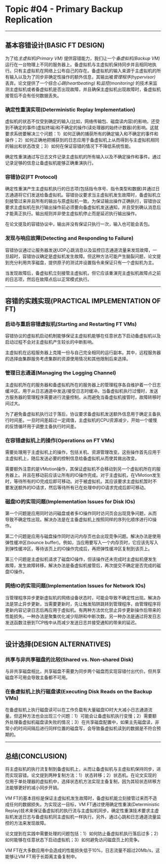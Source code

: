# Topic #04 - Primary Backup Replication

---

## 基本容错设计(BASIC FT DESIGN)

为了给*主虚拟机(Primary VM)* 提供容错能力，我们让一个*备虚拟机(Backup VM)* 运行在一台物理上不同的服务器上。备虚拟机与主虚拟机保持同步并且相同地执行。只有主虚拟机在网络上公布自己的存在。备虚拟机的输入来源于主虚拟机的所有输入以及为了同步非确定性操作的额外信息，其输出被*管理程序(hypervisor)* 丢弃。论文提供了一个综合*心跳(heartbeating)* 和*监控(monitoring)* 的技术来监测主虚拟机或者备虚拟机是否出现故障，并且确保主虚拟机出现故障时，备虚拟机接管后不会有任何数据丢失。

### 确定性重演实现(Deterministic Replay Implementation)

虚拟机的状态不仅受到确定的输入(比如，网络传输包、磁盘读内容)的影响，还受到不确定的事件(虚拟终端)和不确定的操作(读处理器的始终计数器)的影响。这就要求系统要解决三个问题：1）如何正确的捕获所有的确定输入和不确定的事件和操作；2）如何正确地把捕获到的日志应用于备虚拟机上从而得到与主虚拟机相同的输出和状态改变；3）如何在保证容错的情况下不降低系统性能。

确定性重演通过写日志文件记录主虚拟机的所有输入以及不确定操作和事件。通过记录足够的信息让备虚拟机能够正确重演执行。

### 容错协议(FT Protocol)

确定性重演产生主虚拟机执行的日志项(包括指令序号、指令类型和数据)并通过日志通道将它们发送给备虚拟机。容错协议要求当主虚拟机发生故障时，备虚拟机立刻接管过来并且所有的输出与原虚拟机一致。为保证输出操作正确执行，容错协议要求主虚拟机在执行输出操作前必须要向备虚拟机发送通知，并且受到确认消息后才能真正执行。输出规则并非使主虚拟机停止而是延迟执行输出操作。

在论文提及的容错协议中，输出并没有保证只执行一次，输入也可能会丢包。

### 发现与响应故障(Detecting and Responding to Failure)

容错协议通过让服务器发送UDP心跳消息以及监控日志通道流量来发现故障，一旦超时，容错协议确定是虚拟机发生故障。但这种方法可能产生脑裂问题，论文提到充分利用共享磁盘，提供原子的测试并设置指令来保证只有一个虚拟机为主。

当发现故障后，备虚拟机立刻接管主虚拟机，但它应该重演完主虚拟机故障点之前的日志项，然后在故障点后以正常模式执行。

---

## 容错的实践实现(PRACTICAL IMPLEMENTATION OF FT)

### 启动与重启容错虚拟机(Starting and Restarting FT VMs)

容错协议的虚拟机启动机制能够保证主虚拟机能够在任意状态下启动备虚拟机以及启动过程不会对主虚拟机产生较长的中断影响。

主虚拟机在远程服务器上克隆一份与自己完全相同的运行副本。其中，远程服务器的选择由集群服务考虑集群的资源使用情况和其他限制后来选择。

### 管理日志通道(Managing the Logging Channel)

主虚拟机所在的服务器和备虚拟机所在的服务器上的管理程序各自维护着一个日志缓冲区。用于从日志通道中发送/接受日志时缓冲。当备虚拟机执行过慢时，发送方服务器的管理程序需要进行流量控制，从而避免当备虚拟机接管时，故障转移时间过大。

为了避免备虚拟机执行过于落后，协议要求备虚拟机发送额外信息用于确定主备执行时间差。一旦时间差超过一定阈值，主虚拟机的CPU资源减少，开始一个缓慢的反馈循环用于调整主备执行时间差。

### 在容错虚拟机上的操作(Operations on FT VMs)

需要处理用于主虚拟机上的操作，包括关机、资源管理改变。这些操作首先应用于主虚拟机上，随后发送必要的控制信息给备虚拟机从而使其做出改变。

需要额外注意的是VMotion操作，其保证虚拟机不会移动到另一个虚拟机所在的服务器上。并且在移动前应该让所有的IO操作完成。对于主虚拟机，在VMotion发生时，等待所有的IO完成后即可移动。对于被虚拟机，其应该要求主虚拟机暂时不要发送额外的IO请求，然后等待所有已在处理中的IO请求完成后即可移动。

### 磁盘IO的实现问题(Implementation Issues for Disk IOs)

第一个问题是应用同时访问磁盘或者多IO操作同时访问页会出现竞争问题，从而导致不确定性出现。解决办法是在主备虚拟机上按照同样的序列化顺序进行IO操作。

第二个问题是应用与磁盘操作同时访问内存页也会出现竞争问题。解决办法是使用弹性缓冲区(bounce buffer)。例如，当应用要写入一个内存页时，它应该先写入到弹性缓冲区，等待该页上的IO操作完成后，再把弹性缓冲区复制到该页上。

第三个问题是主虚拟机请求了磁盘IO操作，但该操作还未完成时主虚拟机便发生故障，发生故障转移。解决办法是备虚拟机接管后，再次提交不确定是否完成的磁盘IO操作。

### 网络IO的实现问题(Implementation Issues for Network IOs)

当管理程序异步更新虚拟机的网络设备状态时，可能会导致不确定性出现。解决办法是禁止异步更新，当需要更新时，先让触发陷阱跳转到管理程序，由管理程序将更新内容记录日志后再应用于虚拟机。有两种方法优化禁止异步更新操作后带来的性能损失。一种办法是聚集优化减少陷阱和中断次数。另一种办法是通过将发日志发送函数注册到TCP栈中从而减少发送日志并接受通知的带来的延迟。

---

## 设计选择(DESIGN ALTERNATIVES)

### 共享与非共享磁盘的比较(Shared vs. Non-shared Disk)

与非共享磁盘相比，共享磁盘不需要为同步两个磁盘而实现容错付出代价。但共享磁盘不可用会导致主备都不可用。

### 在备虚拟机上执行磁盘读(Executing Disk Reads on the Backup VMs)

在备虚拟机上执行磁盘读可以在工作负载有大量磁盘IO时大大减小日志通道流量。但这种方法也会出现三个问题：1）可能会让备虚拟机执行变慢；2）需要额外处理备虚拟机磁盘读失败的情况；3）在共享磁盘配置中，如果主先磁盘读，非常小的时间间隔后进行同样位置的磁盘写，会导致备虚拟机读到的数据是不符合预期的。

---

## 总结(CONCLUSION)

将主虚拟机的执行流复制到备虚拟机上，从而让备虚拟机与主虚拟机保持同步，进而实现容错。论文提到两种复制方法：1）状态转移；2）状态机。在论文实现的仅用于单处理器的虚拟机中，选择状态机方法实现主备复制，因为其较状态转移方法能够更好的减小同步开销。

VM FT的基本目标是保证主虚拟机发生故障时，备虚拟机能立刻接管过来而不造成任何的数据损失。为实现这一目标，VM FT通过使用确定性重演(Deterministic Replay)技术来保证备虚拟机的执行流与主虚拟机同步。确定性重演技术要求主虚拟机发送日志与备虚拟机同主虚拟机一样执行。另外，通过心跳和日志通道流量监控的方法来发现故障。

论文提到在实践中需要处理的问题包括：1）如何防止备虚拟机执行落后过多；2）如何能够在任意状态下启动虚拟机；3）如何避免访问磁盘页上的竞争。

VM FT在大多数应用中会造成的性能损失低于10%，日志流量不超过20Mb/s，这能够让VM FT用于长距离主备复制中。
